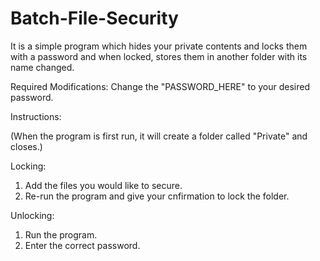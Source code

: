 # Batch-File-Security
It is a simple program which hides your private contents and locks them with a password and when locked, stores them in another folder with its name changed.

Required Modifications:
Change the "PASSWORD_HERE" to your desired password.

Instructions: 

(When the program is first run, it will create a folder called "Private" and closes.)

Locking:
1. Add the files you would like to secure.
2. Re-run the program and give your cnfirmation to lock the folder.

Unlocking:
1. Run the program.
2. Enter the correct password.



